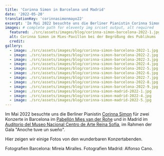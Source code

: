 ```yaml
---
title: 'Corinna Simon in Barcelona und Madrid'
date: '2022-05-20'
translationKey: 'corinnasimonmayo22'
excerpt: 'Im Mai 2022 besuchte uns die Berliner Pianistin Corinna Simon für zwei Konzerte in Barcelona und in Madrid. Hier zeigen wir einige Fotos.'
images: # complete path for eleventy img srcset output, alt required
  featured: ./src/assets/images/blog/corinna-simon-barcelona-2022-1.jpg
  alt: Corinna Simon im Mies-Pavillon bei der Begrüßung des Publikums
  credit:
gallery:
  - image: ./src/assets/images/blog/corinna-simon-barcelona-2022-1.jpg
  - image: ./src/assets/images/blog/corinna-simon-barcelona-2022-2.jpg
  - image: ./src/assets/images/blog/corinna-simon-barcelona-2022-3.jpg
  - image: ./src/assets/images/blog/corinna-simon-barcelona-2022-4.jpg
  - image: ./src/assets/images/blog/corinna-simon-barcelona-2022-5.jpg
  - image: ./src/assets/images/blog/corinna-simon-barcelona-2022-6.jpg
  - image: ./src/assets/images/blog/corinna-simon-barcelona-2022-7.jpg
  - image: ./src/assets/images/blog/corinna-simon-barcelona-2022-8.jpg
  - image: ./src/assets/images/blog/corinna-simon-barcelona-2022-9.jpg
  - image: ./src/assets/images/blog/corinna-simon-madrid-2022-1.jpg
  - image: ./src/assets/images/blog/corinna-simon-madrid-2022-4.jpg
  - image: ./src/assets/images/blog/corinna-simon-madrid-2022-5.jpg
---
```


Im Mai 2022 besuchte uns die Berliner Pianistin [Corinna Simon](https://www.fundaciongoethe.org/de/kuenstler/corinna-simon/) für zwei Konzerte in Barcelona im [Pabellón Mies van der Rohe](https://www.fundaciongoethe.org/de/orte/pabellon-mies-van-der-rohe/) und in Madrid im [Auditorio del Museo Nacional Centro de Arte Reina Sofía](https://www.fundaciongoethe.org/de/orte/auditorio-museo-reina-sofia/), im Rahmen der Gala "Anoche tuve un sueño".

Hier zeigen wir einige Fotos von den wunderbaren Konzertabenden.

Fotografien Barcelona: Mireia Miralles.
Fotografien Madrid: Alfonso Cano.

